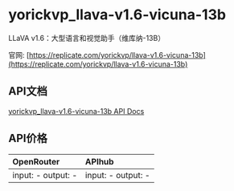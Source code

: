 # yorickvp_llava-v1.6-vicuna-13b

LLaVA v1.6：大型语言和视觉助手（维库纳-13B）

官网: [https://replicate.com/yorickvp/llava-v1.6-vicuna-13b](https://replicate.com/yorickvp/llava-v1.6-vicuna-13b)

## API文档

[yorickvp_llava-v1.6-vicuna-13b API Docs](../apis/zh/yorickvp_llava-v1.6-vicuna-13b.md)

## API价格

| OpenRouter | APIhub |
|:---|:---|
| input: - output: - | input: - output: - |
